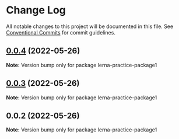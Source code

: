 # Change Log

All notable changes to this project will be documented in this file.
See [Conventional Commits](https://conventionalcommits.org) for commit guidelines.

## [0.0.4](https://github.com/Cheering-baby/lerna-practice/compare/v0.0.3...v0.0.4) (2022-05-26)

**Note:** Version bump only for package lerna-practice-package1





## [0.0.3](https://github.com/Cheering-baby/lerna-practice/compare/v0.0.2...v0.0.3) (2022-05-26)

**Note:** Version bump only for package lerna-practice-package1





## 0.0.2 (2022-05-26)

**Note:** Version bump only for package lerna-practice-package1
